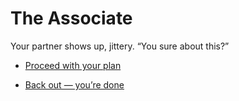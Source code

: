# The Associate

Your partner shows up, jittery. “You sure about this?”

- [Proceed with your plan](./scene6a.md)

- [Back out — you’re done](./endingscene3e.md)